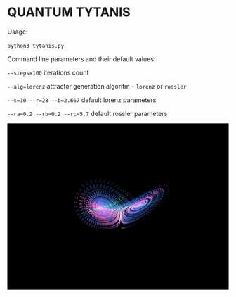 # QUANTUM TYTANIS

Usage:

`python3 tytanis.py`

Command line parameters and their default values:

`--steps=100` iterations count

`--alg=lorenz` attractor generation algoritm - `lorenz` or `rossler`

`--s=10 --r=28 --b=2.667` default lorenz parameters

`--ra=0.2 --rb=0.2 --rc=5.7` default rossler parameters


![image](https://raw.githubusercontent.com/PatrykCysarz/QuantumTytanis/main/out_0.png)